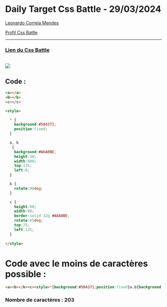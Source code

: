 # Daily Target Css Battle - 29/03/2024

[Leonardo Correia Mendes](https://github.com/leonardo-correiamendes)

[Profil Css Batlle](https://cssbattle.dev/player/PxahljaEJJesW2q41DyRFOpJIt73)

<hr>

### [Lien du Css Battle](https://cssbattle.dev/play/0A61MAMZLeZiKVqz55Px)
<br>

<img src="https://firebasestorage.googleapis.com/v0/b/cssbattleapp.appspot.com/o/user%2Fummd3POvEDfFyeFvVdOMG3OOrwE2%2Ftargets%2Ftarget_NyQm6aW.png?alt=media">

<br>

## Code : 
```html
<a></a>
<b></b>
<c></c>

<style>

  * {
    background:#504371;
    position:fixed;
  }

  a, b
   {
    background:#A6A0BE;
    height:30;
    width:400;
    top:135;
    left:0;
  }  

  b {
    rotate:90deg;
  }

  c {
    height:90;
    width:90;
    border:solid 32q #A6A0BE;
    rotate:45deg;
    top:75;
    left:125;
  }
  
</style>
```

# Code avec le moins de caractères possible : 

```html
<a><b></b><c><style>*{background:#504371;position:fixed}a,b{background:#A6A0BE;height:30;width:400;top:135;left:0}b{rotate:90deg}c{height:90;width:90;border:solid 32q #A6A0BE;rotate:45deg;top:75;left:125
```

### Nombre de caractères : 203
